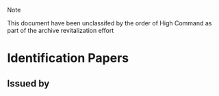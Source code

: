 > [!NOTE]
> This document have been unclassifed by the order of High Command
> as part of the archive revitalization effort

# Identification Papers

## Issued by
